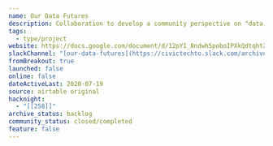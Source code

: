 ```yaml
---
name: Our Data Futures
description: Collaboration to develop a community perspective on "data trusts" and create education materials around the topic of "data trusts".
tags:
  - type/project
website: https://docs.google.com/document/d/12pYI_8ndwh5poboIPXkQdtqhtZmSURJZnToeb8iMgm8/edit?tab=t.0#heading=h.jmnh6inxfcex
slackChannel: "[our-data-futures](https://civictechto.slack.com/archives/CJ9FBREM8)"
fromBreakout: true
launched: false
online: false
dateActiveLast: 2020-07-19
source: airtable original
hacknight:
  - "[[258]]"
archive_status: backlog
community_status: closed/completed
feature: false
---
```

